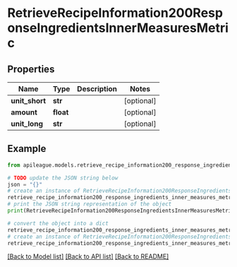 # RetrieveRecipeInformation200ResponseIngredientsInnerMeasuresMetric


## Properties

Name | Type | Description | Notes
------------ | ------------- | ------------- | -------------
**unit_short** | **str** |  | [optional] 
**amount** | **float** |  | [optional] 
**unit_long** | **str** |  | [optional] 

## Example

```python
from apileague.models.retrieve_recipe_information200_response_ingredients_inner_measures_metric import RetrieveRecipeInformation200ResponseIngredientsInnerMeasuresMetric

# TODO update the JSON string below
json = "{}"
# create an instance of RetrieveRecipeInformation200ResponseIngredientsInnerMeasuresMetric from a JSON string
retrieve_recipe_information200_response_ingredients_inner_measures_metric_instance = RetrieveRecipeInformation200ResponseIngredientsInnerMeasuresMetric.from_json(json)
# print the JSON string representation of the object
print(RetrieveRecipeInformation200ResponseIngredientsInnerMeasuresMetric.to_json())

# convert the object into a dict
retrieve_recipe_information200_response_ingredients_inner_measures_metric_dict = retrieve_recipe_information200_response_ingredients_inner_measures_metric_instance.to_dict()
# create an instance of RetrieveRecipeInformation200ResponseIngredientsInnerMeasuresMetric from a dict
retrieve_recipe_information200_response_ingredients_inner_measures_metric_from_dict = RetrieveRecipeInformation200ResponseIngredientsInnerMeasuresMetric.from_dict(retrieve_recipe_information200_response_ingredients_inner_measures_metric_dict)
```
[[Back to Model list]](../README.md#documentation-for-models) [[Back to API list]](../README.md#documentation-for-api-endpoints) [[Back to README]](../README.md)


